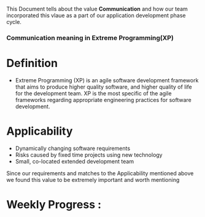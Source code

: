 This Document tells about the value **Communication** and how our team incorporated this vlaue as a part of our application development phase cycle.

### Communication meaning in Extreme Programming(XP)

# Definition
* Extreme Programming (XP) is an agile software development framework that aims to produce higher quality software, and higher quality of life for the development team. XP is the most specific of the agile frameworks regarding appropriate engineering practices for software development. 

# Applicability

* Dynamically changing software requirements
* Risks caused by fixed time projects using new technology
* Small, co-located extended development team

Since our requirements and matches to the Applicability mentioned above we found this value to be extremely important and worth mentioning

# Weekly Progress : 